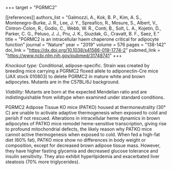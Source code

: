 +++
target = "PGRMC2"

[[references]]
authors_list = "Galmozzi, A., Kok, B. P., Kim, A. S., Montenegro-Burke, J. R., Lee, J. Y., Spreafico, R., Mosure, S., Albert, V., Cintron-Colon, R., Godio, C., Webb, W. R., Conti, B., Solt, L. A., Kojetin, D., Parker, C. G., Peluso, J. J., Pru, J. K., Siuzdak, G., Cravatt, B. F., Saez, E."
title = "PGRMC2 is an intracellular haem chaperone critical for adipocyte function"
journal = "Nature"
year = "2019"
volume = 576
pages = "138-142"
doi_link = "https://dx.doi.org/10.1038/s41586-019-1774-2"
pubmed_link = "https://www.ncbi.nlm.nih.gov/pubmed/31748741"
+++

<p><em>Knockout type:</em> Conditional, adipose-specific. Strain was created by breeding mice carrying a PGRMC2 floxed allele to adiponectin-Cre mice (JAX stock 010803) to delete PGRMC2 in mature white and brown adipocytes. Mutants are in the C57BL/6J background.</p>
<p><em>Viability:</em> Mutants are born at the expected Mendelian ratio and are indistinguishable from wildtype when examined under standard conditions.</p>
<p>PGRMC2 Adipose Tissue KO mice (PATKO) housed at thermoneutrality (30° C) are unable to activate adaptive thermogenesis when exposed to cold and perish if not rescued. Alterations in intracellular heme dynamics in brown adipocytes of PATKO mice remodel heme-sensitive transcription, giving rise to profound mitochondrial defects, the likely reason why PATKO mice cannot active thermogenesis when exposed to cold. When fed a high-fat diet (60% fat), PATKO mice show no differences in body weight or composition, except for decreased brown adipose tissue mass. However, they have higher fasting glycemia and decreased glucose tolerance and insulin sensitivity. They also exhibit hyperlipidemia and exacerbated liver steatosis (70% more triglycerides).</p>
